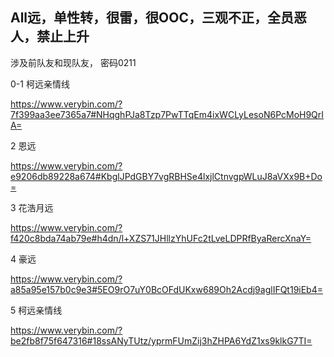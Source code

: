 ## All远，单性转，很雷，很OOC，三观不正，全员恶人，禁止上升

涉及前队友和现队友， 密码0211


0-1 柯远亲情线

https://www.verybin.com/?7f399aa3ee7365a7#NHqghPJa8Tzp7PwTTqEm4ixWCLyLesoN6PcMoH9QrIA=

2 恩远

https://www.verybin.com/?e9206db89228a674#KbglJPdGBY7vgRBHSe4lxjlCtnvgpWLuJ8aVXx9B+Do= 

3 花浩月远

https://www.verybin.com/?f420c8bda74ab79e#h4dn/l+XZS71JHllzYhUFc2tLveLDPRfByaRercXnaY=

4 豪远

https://www.verybin.com/?a85a95e157b0c9e3#5EO9rO7uY0BcOFdUKxw689Oh2Acdj9aglIFQt19iEb4=

5 柯远亲情线

https://www.verybin.com/?be2fb8f75f647316#18ssANyTUtz/yprmFUmZij3hZHPA6YdZ1xs9klkG7TI=
